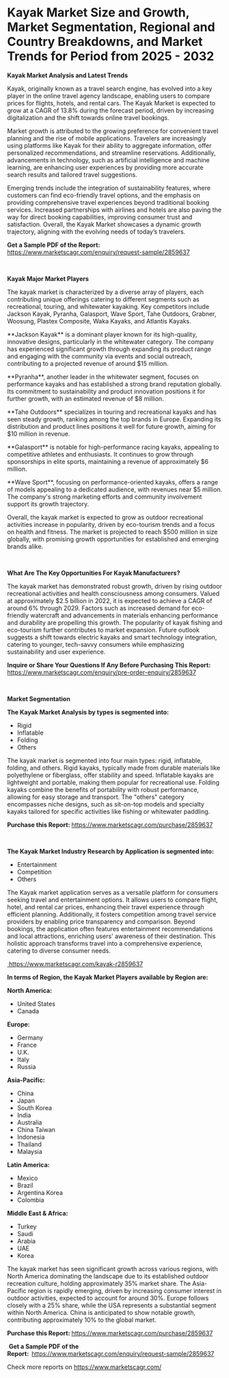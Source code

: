 <p><h1>Kayak Market Size and Growth, Market Segmentation, Regional and Country Breakdowns, and Market Trends for Period from 2025 -  2032</h1></p><p><strong>Kayak Market Analysis and Latest Trends</strong></p>
<p><p>Kayak, originally known as a travel search engine, has evolved into a key player in the online travel agency landscape, enabling users to compare prices for flights, hotels, and rental cars. The Kayak Market is expected to grow at a CAGR of 13.8% during the forecast period, driven by increasing digitalization and the shift towards online travel bookings. </p><p>Market growth is attributed to the growing preference for convenient travel planning and the rise of mobile applications. Travelers are increasingly using platforms like Kayak for their ability to aggregate information, offer personalized recommendations, and streamline reservations. Additionally, advancements in technology, such as artificial intelligence and machine learning, are enhancing user experiences by providing more accurate search results and tailored travel suggestions.</p><p>Emerging trends include the integration of sustainability features, where customers can find eco-friendly travel options, and the emphasis on providing comprehensive travel experiences beyond traditional booking services. Increased partnerships with airlines and hotels are also paving the way for direct booking capabilities, improving consumer trust and satisfaction. Overall, the Kayak Market showcases a dynamic growth trajectory, aligning with the evolving needs of today’s travelers.</p></p>
<p><strong>Get a Sample PDF of the Report:&nbsp;</strong> <a href="https://www.marketscagr.com/enquiry/request-sample/2859637?utm_campaign=2770&utm_medium=2&utm_source=Github&utm_content=ia&utm_term=12032025&utm_id=kayak">https://www.marketscagr.com/enquiry/request-sample/2859637</a></p>
<p>&nbsp;</p>
<p><strong>Kayak Major Market Players</strong></p>
<p><p>The kayak market is characterized by a diverse array of players, each contributing unique offerings catering to different segments such as recreational, touring, and whitewater kayaking. Key competitors include Jackson Kayak, Pyranha, Galasport, Wave Sport, Tahe Outdoors, Grabner, Woosung, Plastex Composite, Waka Kayaks, and Atlantis Kayaks.</p><p>**Jackson Kayak** is a dominant player known for its high-quality, innovative designs, particularly in the whitewater category. The company has experienced significant growth through expanding its product range and engaging with the community via events and social outreach, contributing to a projected revenue of around $15 million.</p><p>**Pyranha**, another leader in the whitewater segment, focuses on performance kayaks and has established a strong brand reputation globally. Its commitment to sustainability and product innovation positions it for further growth, with an estimated revenue of $8 million.</p><p>**Tahe Outdoors** specializes in touring and recreational kayaks and has seen steady growth, ranking among the top brands in Europe. Expanding its distribution and product lines positions it well for future growth, aiming for $10 million in revenue.</p><p>**Galasport** is notable for high-performance racing kayaks, appealing to competitive athletes and enthusiasts. It continues to grow through sponsorships in elite sports, maintaining a revenue of approximately $6 million.</p><p>**Wave Sport**, focusing on performance-oriented kayaks, offers a range of models appealing to a dedicated audience, with revenues near $5 million. The company's strong marketing efforts and community involvement support its growth trajectory.</p><p>Overall, the kayak market is expected to grow as outdoor recreational activities increase in popularity, driven by eco-tourism trends and a focus on health and fitness. The market is projected to reach $500 million in size globally, with promising growth opportunities for established and emerging brands alike.</p></p>
<p>&nbsp;</p>
<p><strong>What Are The Key Opportunities For Kayak Manufacturers?</strong></p>
<p><p>The kayak market has demonstrated robust growth, driven by rising outdoor recreational activities and health consciousness among consumers. Valued at approximately $2.5 billion in 2022, it is expected to achieve a CAGR of around 6% through 2029. Factors such as increased demand for eco-friendly watercraft and advancements in materials enhancing performance and durability are propelling this growth. The popularity of kayak fishing and eco-tourism further contributes to market expansion. Future outlook suggests a shift towards electric kayaks and smart technology integration, catering to younger, tech-savvy consumers while emphasizing sustainability and user experience.</p></p>
<p><strong>Inquire or Share Your Questions If Any Before Purchasing This Report:</strong> <a href="https://www.marketscagr.com/enquiry/pre-order-enquiry/2859637?utm_campaign=2770&utm_medium=2&utm_source=Github&utm_content=ia&utm_term=12032025&utm_id=kayak">https://www.marketscagr.com/enquiry/pre-order-enquiry/2859637</a></p>
<p>&nbsp;</p>
<p><strong>Market Segmentation</strong></p>
<p><strong>The Kayak Market Analysis by types is segmented into:</strong></p>
<p><ul><li>Rigid</li><li>Inflatable</li><li>Folding</li><li>Others</li></ul></p>
<p><p>The kayak market is segmented into four main types: rigid, inflatable, folding, and others. Rigid kayaks, typically made from durable materials like polyethylene or fiberglass, offer stability and speed. Inflatable kayaks are lightweight and portable, making them popular for recreational use. Folding kayaks combine the benefits of portability with robust performance, allowing for easy storage and transport. The "others" category encompasses niche designs, such as sit-on-top models and specialty kayaks tailored for specific activities like fishing or whitewater paddling.</p></p>
<p><strong>Purchase this Report:&nbsp;</strong><a href="https://www.marketscagr.com/purchase/2859637?utm_campaign=2770&utm_medium=2&utm_source=Github&utm_content=ia&utm_term=12032025&utm_id=kayak">https://www.marketscagr.com/purchase/2859637</a></p>
<p>&nbsp;</p>
<p><strong>The Kayak Market Industry Research by Application is segmented into:</strong></p>
<p><ul><li>Entertainment</li><li>Competition</li><li>Others</li></ul></p>
<p><p>The Kayak market application serves as a versatile platform for consumers seeking travel and entertainment options. It allows users to compare flight, hotel, and rental car prices, enhancing their travel experience through efficient planning. Additionally, it fosters competition among travel service providers by enabling price transparency and comparison. Beyond bookings, the application often features entertainment recommendations and local attractions, enriching users' awareness of their destination. This holistic approach transforms travel into a comprehensive experience, catering to diverse consumer needs.</p></p>
<p><a href="https://www.marketscagr.com/kayak-r2859637?utm_campaign=2770&utm_medium=2&utm_source=Github&utm_content=ia&utm_term=12032025&utm_id=kayak">&nbsp;https://www.marketscagr.com/kayak-r2859637</a></p>
<p><strong>In terms of Region, the Kayak Market Players available by Region are:</strong></p>
<p>
    <p> <strong> North America: </strong>
        <ul>
            <li>United States</li>
            <li>Canada</li>
        </ul>
        </p> 
    <p> <strong> Europe: </strong>
        <ul>
            <li>Germany</li>
            <li>France</li>
            <li>U.K.</li>
            <li>Italy</li>
            <li>Russia</li>
        </ul>
        </p> 
    <p> <strong> Asia-Pacific: </strong>
        <ul>
            <li>China</li>
            <li>Japan</li>
            <li>South Korea</li>
            <li>India</li>
            <li>Australia</li>
            <li>China Taiwan</li>
            <li>Indonesia</li>
            <li>Thailand</li>
            <li>Malaysia</li>
        </ul>
        </p> 
    <p> <strong> Latin America: </strong>
        <ul>
            <li>Mexico</li>
            <li>Brazil</li>
            <li>Argentina Korea</li>
            <li>Colombia</li>
        </ul>
        </p> 
    <p> <strong> Middle East & Africa: </strong>
        <ul>
            <li>Turkey</li>
            <li>Saudi</li>
            <li>Arabia</li>
            <li>UAE</li>
            <li>Korea</li>
        </ul>
    </p>
    </p>
<p><p>The kayak market has seen significant growth across various regions, with North America dominating the landscape due to its established outdoor recreation culture, holding approximately 35% market share. The Asia-Pacific region is rapidly emerging, driven by increasing consumer interest in outdoor activities, expected to account for around 30%. Europe follows closely with a 25% share, while the USA represents a substantial segment within North America. China is anticipated to show notable growth, contributing approximately 10% to the global market.</p></p>
<p><strong>Purchase this Report: </strong><a href="https://www.marketscagr.com/purchase/2859637?utm_campaign=2770&utm_medium=2&utm_source=Github&utm_content=ia&utm_term=12032025&utm_id=kayak">https://www.marketscagr.com/purchase/2859637</a></p>
<p>&nbsp;<strong>Get a Sample PDF of the Report:&nbsp;&nbsp;</strong><a href="https://www.marketscagr.com/enquiry/request-sample/2859637?utm_campaign=2770&utm_medium=2&utm_source=Github&utm_content=ia&utm_term=12032025&utm_id=kayak">https://www.marketscagr.com/enquiry/request-sample/2859637</a></p>
<p><strong></strong></p>
<p>Check more reports on <a href="https://www.marketscagr.com/?utm_campaign=2770&utm_medium=2&utm_source=Github&utm_content=ia&utm_term=12032025&utm_id=kayak">https://www.marketscagr.com/</a></p>